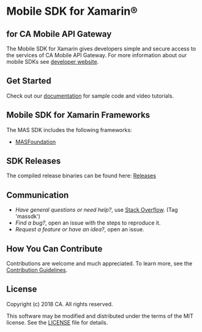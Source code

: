 # Mobile SDK for Xamarin®
## for CA Mobile API Gateway

The Mobile SDK for Xamarin gives developers simple and secure access to the services of CA Mobile API Gateway. For more information about our mobile SDKs see [developer website][mas.ca.com].

## Get Started
Check out our [documentation](https://www.ca.com/us/developers/mas/docs.html) for sample code and video tutorials.

## Mobile SDK for Xamarin Frameworks
The MAS SDK includes the following frameworks:

- [MASFoundation][MASFoundation]

## SDK Releases
The compiled release binaries can be found here: [Releases][Releases]

## Communication
- *Have general questions or need help?*, use [Stack Overflow][StackOverflow]. (Tag 'massdk')
- *Find a bug?*, open an issue with the steps to reproduce it.
- *Request a feature or have an idea?*, open an issue.

## How You Can Contribute
Contributions are welcome and much appreciated. To learn more, see the [Contribution Guidelines][contributing].

## License
Copyright (c) 2018 CA. All rights reserved.

This software may be modified and distributed under the terms
of the MIT license. See the [LICENSE][license-link] file for details.


 [mas.ca.com]: http://mas.ca.com/
 [get-started]: http://mas.ca.com/get-started
 [docs]: http://mas.ca.com/docs/
 [blog]: http://mas.ca.com/blog/
 [StackOverflow]: http://stackoverflow.com/questions/tagged/massdk
 [MASFoundation]: https://github.com/CAAPIM/Xamarin-MAS-Foundation
 [Releases]: https://github.com/CAAPIM/Releases
 [contributing]: /CONTRIBUTING.md
 [license-link]: /LICENSE

